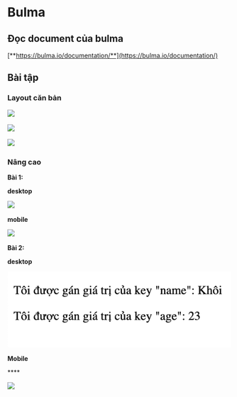 # Bulma

## **Đọc document của bulma**

[**https://bulma.io/documentation/**](https://bulma.io/documentation/)

## **Bài tập**

### **Layout căn bản**

![](https://lh3.googleusercontent.com/uEjb8o_y7G6B_M6FXXNKuvbxbPmkSb-M6UXc6RFUehenroGKAFKeMSYfjnP1k10vt_OcbfTjl_U4uBfOAsRgCbHElyoMA7cayrDz913dAM0Dbv0NZCSWXvfoUaEfZwQ4VwzmDjBv)

![](https://lh3.googleusercontent.com/bPcmIk1_A7GUzINfyFhv8uaZ7Ua9VRrBKV4piPnldutg4tvopDDMrlW1QvbeB-n7zFf8vtwXsCtqXDZRwSGWDoX7oXAW9aTMkFg2hEU9jpaG0k1Oy7qP0WC8x81n2tBDQun9YFtq)

![](https://lh4.googleusercontent.com/Z_KynhBRMT_LxsTy2iCT4zkYoCYjf2KxMZIzWX9djkEuKpj_IQt2w8u0_sJjjKio1U7xtYAfOf1hTkjTfUrI6kXLu2d0NosLpY4nfxvu6M8TfTq0mLY4-NKJqRsCFR2_E68l1FFL)

### **Nâng cao**

**Bài 1:**

**desktop**

![](https://lh5.googleusercontent.com/tjC4RXN1wNXrzfCtOIsH3cY4IqCLgC6qLDFzIoISeSlFhkaubKZj6atNzP8gk45K772LL5aldxVoVVyA2RbMjFyIW-X__4cgGibs7xwCB6nvONy7QNo5kCF_TAxBdoWORPRc5nXS)

**mobile**

![](https://lh5.googleusercontent.com/SialK9NgrCyH89iaNJqPDTiI3Lkl1xJ-H0oVDeD9zk2WNGcNsoRyYTzUwkHCwFR7Cmdr9IQI5aWsi9sdaRsTQ65jHT8l6gVRfuTV7f4q-Sfs__gJ0I5uYOe-gClN5ltMlf_F-KHf)

**Bài 2:**

**desktop**

![](.gitbook/assets/image.png)

**Mobile**

\*\*\*\*

![](.gitbook/assets/image%20%281%29.png)

